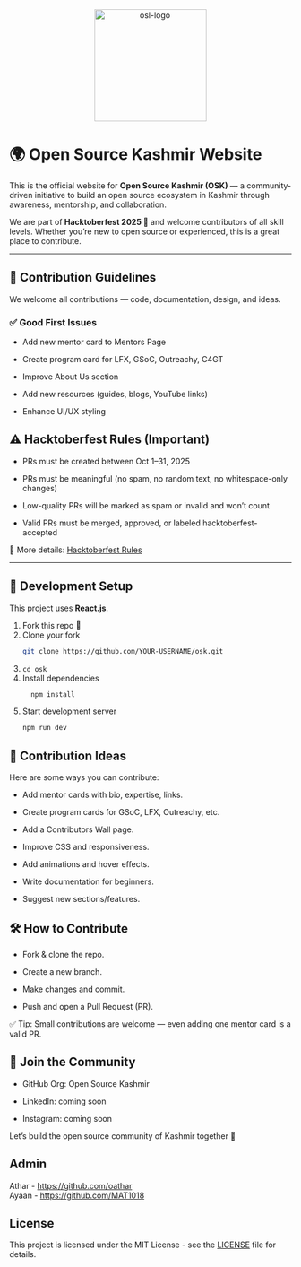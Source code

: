 <div style="text-align: center;">
  <img 
    src="https://github.com/user-attachments/assets/50faf505-4be4-4bf9-8531-386fd5036b00" 
    alt="osl-logo" 
    style="margin:auto; width:200px; display:block;" 
  />
</div>

# 🌍 Open Source Kashmir Website

This is the official website for **Open Source Kashmir (OSK)** — a community-driven initiative to build an open source ecosystem in Kashmir through awareness, mentorship, and collaboration.  

We are part of **Hacktoberfest 2025 🎉** and welcome contributors of all skill levels. Whether you’re new to open source or experienced, this is a great place to contribute.  

---
## 🤝 Contribution Guidelines

We welcome all contributions — code, documentation, design, and ideas.

### ✅ Good First Issues

- Add new mentor card to Mentors Page

- Create program card for LFX, GSoC, Outreachy, C4GT

- Improve About Us section

- Add new resources (guides, blogs, YouTube links)

- Enhance UI/UX styling

## ⚠️ Hacktoberfest Rules (Important)

- PRs must be created between Oct 1–31, 2025

- PRs must be meaningful (no spam, no random text, no whitespace-only changes)

- Low-quality PRs will be marked as spam or invalid and won’t count

- Valid PRs must be merged, approved, or labeled hacktoberfest-accepted

📖 More details: [Hacktoberfest Rules](https://hacktoberfest.com/)

---

## 🚀 Development Setup
This project uses **React.js**.

1. Fork this repo 🍴  
2. Clone your fork
   ```bash
   git clone https://github.com/YOUR-USERNAME/osk.git
3. ```cd osk```
4. Install dependencies
   ```bash
     npm install

5. Start development server
   ```bash
   npm run dev


## 🎯 Contribution Ideas

Here are some ways you can contribute:

- Add mentor cards with bio, expertise, links.

- Create program cards for GSoC, LFX, Outreachy, etc.

- Add a Contributors Wall page.

- Improve CSS and responsiveness.

- Add animations and hover effects.

- Write documentation for beginners.

- Suggest new sections/features.


## 🛠 How to Contribute

- Fork & clone the repo.

- Create a new branch.

- Make changes and commit.

- Push and open a Pull Request (PR).

✅ Tip: Small contributions are welcome — even adding one mentor card is a valid PR.


## 🤝 Join the Community

- GitHub Org: Open Source Kashmir

- LinkedIn: coming soon

- Instagram: coming soon

Let’s build the open source community of Kashmir together 🚀

## Admin 
Athar - https://github.com/oathar <br>
Ayaan - https://github.com/MAT1018

## License

This project is licensed under the MIT License - see the [LICENSE](./LICENSE.md) file for details.
